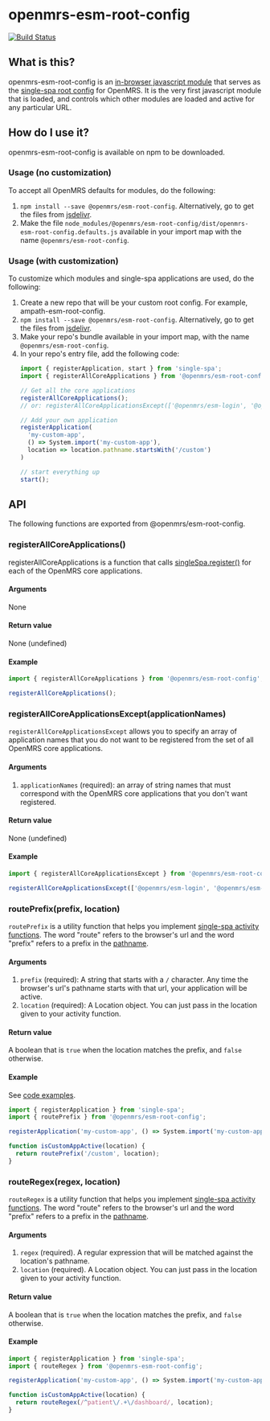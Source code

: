 # openmrs-esm-root-config

[![Build Status](https://travis-ci.org/openmrs/openmrs-esm-root-config.svg?branch=master)](https://travis-ci.org/openmrs/openmrs-esm-root-config)

## What is this?

openmrs-esm-root-config is an 
[in-browser javascript module](https://github.com/openmrs/openmrs-rfc-frontend/blob/master/text/0002-modules.md) 
that serves as the
[single-spa root config](https://single-spa.js.org/docs/configuration.html)
for OpenMRS. It is the very first javascript module that is loaded, and controls 
which other modules are loaded and active for any particular URL.

## How do I use it?

openmrs-esm-root-config is available on npm to be downloaded.

### Usage (no customization)

To accept all OpenMRS defaults for modules, do the following:

1. `npm install --save @openmrs/esm-root-config`.
  Alternatively, go to get the files from
  [jsdelivr](https://www.jsdelivr.com/package/npm/@openmrs/esm-root-config?path=dist).
1. Make the file `node_modules/@openmrs/esm-root-config/dist/openmrs-esm-root-config.defaults.js`
  available in your import map with the name `@openmrs/esm-root-config`.

### Usage (with customization)

To customize which modules and single-spa applications are used, do the following:

1. Create a new repo that will be your custom root config. For example, ampath-esm-root-config.
1. `npm install --save @openmrs/esm-root-config`. Alternatively, go to get the files from
  [jsdelivr](https://www.jsdelivr.com/package/npm/@openmrs/esm-root-config?path=dist).
1. Make your repo's bundle available in your import map, with the name `@openmrs/esm-root-config`.
1. In your repo's entry file, add the following code:
    ```js
    import { registerApplication, start } from 'single-spa';
    import { registerAllCoreApplications } from '@openmrs/esm-root-config';

    // Get all the core applications
    registerAllCoreApplications();
    // or: registerAllCoreApplicationsExcept(['@openmrs/esm-login', '@openmrs/esm-devtools'])

    // Add your own application
    registerApplication(
      'my-custom-app',
      () => System.import('my-custom-app'),
      location => location.pathname.startsWith('/custom')
    )

    // start everything up
    start();
    ```
    
## API

The following functions are exported from @openmrs/esm-root-config.

### registerAllCoreApplications()

registerAllCoreApplications is a function that calls
[singleSpa.register()](https://single-spa.js.org/docs/api.html#registerapplication)
for each of the OpenMRS core applications.

#### Arguments
None

#### Return value
None (undefined)

#### Example

```js
import { registerAllCoreApplications } from '@openmrs/esm-root-config';

registerAllCoreApplications();
```

### registerAllCoreApplicationsExcept(applicationNames)

`registerAllCoreApplicationsExcept` allows you to specify an array of application 
names that you do not want to be registered from the set of all OpenMRS core applications.

#### Arguments

1. `applicationNames` (required): an array of string names that must correspond with the
OpenMRS core applications that you don't want registered.

#### Return value
None (undefined)

#### Example

```js
import { registerAllCoreApplicationsExcept } from '@openmrs/esm-root-config';

registerAllCoreApplicationsExcept(['@openmrs/esm-login', '@openmrs/esm-primary-navigation']);
```

### routePrefix(prefix, location)

`routePrefix` is a utility function that helps you implement
[single-spa activity functions](https://single-spa.js.org/docs/configuration.html#activity-function).
The word "route" refers to the browser's url and the word "prefix" refers to a prefix in the
[pathname](https://developer.mozilla.org/en-US/docs/Web/API/URL/pathname).

#### Arguments

1. `prefix` (required): A string that starts with a `/` character. Any time the browser's
  url's pathname starts with that url, your application will be active.
2. `location` (required): A Location object. You can just pass in the location given to
  your activity function.

#### Return value

A boolean that is `true` when the location matches the prefix, and `false` otherwise.

#### Example

See [code examples](https://github.com/openmrs/openmrs-esm-root-config/blob/master/src/single-spa-applications/core-applications.js).

```js
import { registerApplication } from 'single-spa';
import { routePrefix } from '@openmrs/esm-root-config';

registerApplication('my-custom-app', () => System.import('my-custom-app'), isCustomAppActive);

function isCustomAppActive(location) {
  return routePrefix('/custom', location);
}
```

### routeRegex(regex, location)

`routeRegex` is a utility function that helps you implement
[single-spa activity functions](https://single-spa.js.org/docs/configuration.html#activity-function).
The word "route" refers to the browser's url and the word "prefix" refers to a prefix in the
[pathname](https://developer.mozilla.org/en-US/docs/Web/API/URL/pathname).

#### Arguments

1. `regex` (required). A regular expression that will be matched against the location's pathname.
1. `location` (required). A Location object. You can just pass in the location given to your activity function.

#### Return value

A boolean that is `true` when the location matches the prefix, and `false` otherwise.

#### Example

```js
import { registerApplication } from 'single-spa';
import { routeRegex } from '@openmrs-esm-root-config';

registerApplication('my-custom-app', () => System.import('my-custom-app'), isCustomAppActive);

function isCustomAppActive(location) {
  return routeRegex(/^patient\/.+\/dashboard/, location);
}
```
